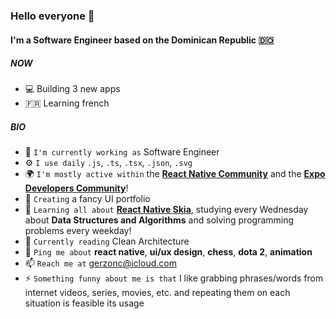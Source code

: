 ### Hello everyone 🦦

#### I'm a Software Engineer based on the Dominican Republic 🇩🇴

##### NOW

- 💻 Building 3 new apps
- 🇫🇷 Learning french

##### BIO

- 🏢 `I'm currently working as` Software Engineer
- ⚙️ `I use daily` `.js`, `.ts`, `.tsx`, `.json`, `.svg`
- 🌍 `I'm mostly active within` the [**React Native Community**](https://twitter.com/i/communities/1509407040095068166) and the [**Expo Developers Community**](https://discord.gg/m7mMbsX6)!
- 🚧 `Creating` a fancy UI portfolio 
- 🌱 `Learning all about` [**React Native Skia**](https://shopify.github.io/react-native-skia/), studying every Wednesday about **Data Structures and Algorithms** and solving programming problems every weekday!
- 📖 `Currently reading` Clean Architecture
- 💬 `Ping me about` **react native**, **ui/ux design**, **chess**, **dota 2**, **animation**
- 📫 `Reach me at` [gerzonc@icloud.com](mailto:gerzonc@icloud.com?subject=Let%27s%20talk)
- ⚡️ `Something funny about me is that` I like grabbing phrases/words from internet videos, series, movies, etc. and repeating them on each situation is feasible its usage
